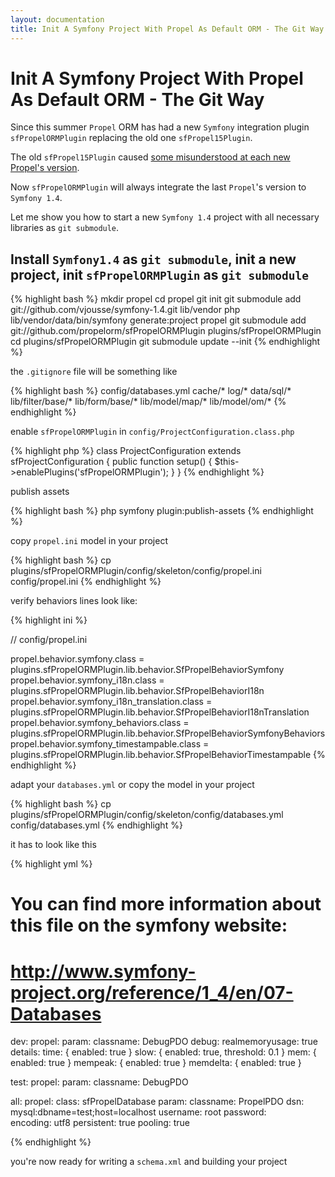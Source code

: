 ```yaml
---
layout: documentation
title: Init A Symfony Project With Propel As Default ORM - The Git Way
---
```


# Init A Symfony Project With Propel As Default ORM - The Git Way #

Since this summer `Propel` ORM has had a new `Symfony` integration plugin `sfPropelORMPlugin` replacing the old one `sfPropel15Plugin`.
 
The old `sfPropel15Plugin` caused [some misunderstood at each new Propel's version](http://propel.posterous.com/sfpropel16plugin-is-already-there-didnt-you-k).
   
Now `sfPropelORMPlugin` will always integrate the last `Propel`'s version to `Symfony 1.4`.
 
Let me show you how to start a new `Symfony 1.4` project with all necessary libraries as `git submodule`.
  
## Install `Symfony1.4` as `git submodule`, init a new project, init `sfPropelORMPlugin` as `git submodule` ##
 
{% highlight bash %}
mkdir propel
cd propel
git init
git submodule add git://github.com/vjousse/symfony-1.4.git lib/vendor
php lib/vendor/data/bin/symfony generate:project propel
git submodule add git://github.com/propelorm/sfPropelORMPlugin plugins/sfPropelORMPlugin
cd plugins/sfPropelORMPlugin
git submodule update --init
{% endhighlight %}

the `.gitignore` file will be something like

{% highlight bash %}
config/databases.yml
cache/*
log/*
data/sql/*
lib/filter/base/*
lib/form/base/*
lib/model/map/*
lib/model/om/*
{% endhighlight %}

enable `sfPropelORMPlugin` in `config/ProjectConfiguration.class.php`

{% highlight php %}
class ProjectConfiguration extends sfProjectConfiguration
{
  public function setup()
  {
     $this->enablePlugins('sfPropelORMPlugin');
  }
}
{% endhighlight %}

publish assets

{% highlight bash %}
php symfony plugin:publish-assets
{% endhighlight %}

copy `propel.ini` model in your project

{% highlight bash %}
cp plugins/sfPropelORMPlugin/config/skeleton/config/propel.ini config/propel.ini
{% endhighlight %}

verify behaviors lines look like: 

{% highlight ini %}

// config/propel.ini

propel.behavior.symfony.class                  = plugins.sfPropelORMPlugin.lib.behavior.SfPropelBehaviorSymfony
propel.behavior.symfony_i18n.class             = plugins.sfPropelORMPlugin.lib.behavior.SfPropelBehaviorI18n
propel.behavior.symfony_i18n_translation.class = plugins.sfPropelORMPlugin.lib.behavior.SfPropelBehaviorI18nTranslation
propel.behavior.symfony_behaviors.class        = plugins.sfPropelORMPlugin.lib.behavior.SfPropelBehaviorSymfonyBehaviors
propel.behavior.symfony_timestampable.class    = plugins.sfPropelORMPlugin.lib.behavior.SfPropelBehaviorTimestampable
{% endhighlight %}
                 
adapt your `databases.yml` or copy the model in your project

{% highlight bash %}
cp plugins/sfPropelORMPlugin/config/skeleton/config/databases.yml config/databases.yml
{% endhighlight %}

it has to look like this

{% highlight yml %}
# You can find more information about this file on the symfony website:
# http://www.symfony-project.org/reference/1_4/en/07-Databases

dev:
  propel:
    param:
      classname:  DebugPDO
      debug:
        realmemoryusage: true
        details:
          time:       { enabled: true }
          slow:       { enabled: true, threshold: 0.1 }
          mem:        { enabled: true }
          mempeak:    { enabled: true }
          memdelta:   { enabled: true }

test:
  propel:
    param:
      classname:  DebugPDO

all:
  propel:
    class:        sfPropelDatabase
    param:
      classname:  PropelPDO
      dsn:        mysql:dbname=test;host=localhost
      username:   root
      password:   
      encoding:   utf8
      persistent: true
      pooling:    true

{% endhighlight %}

you're now ready for writing a `schema.xml` and building your project  